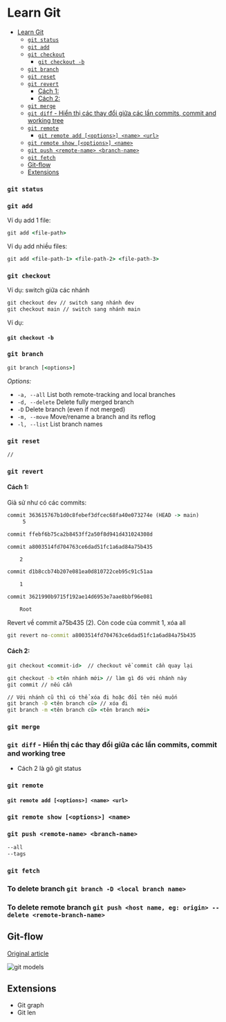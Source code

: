 # Learn Git

- [Learn Git](#learn-git)
  - [`git status`](#git-status)
  - [`git add`](#git-add)
  - [`git checkout`](#git-checkout)
    - [`git checkout -b`](#git-checkout--b)
  - [`git branch`](#git-branch)
  - [`git reset`](#git-reset)
  - [`git revert`](#git-revert)
    - [Cách 1:](#cách-1)
    - [Cách 2:](#cách-2)
  - [`git merge`](#git-merge)
  - [`git diff` - Hiển thị các thay đổi giữa các lần commits, commit and working tree](#git-diff---hiển-thị-các-thay-đổi-giữa-các-lần-commits-commit-and-working-tree)
  - [`git remote`](#git-remote)
    - [`git remote add [<options>] <name> <url>`](#git-remote-add-options-name-url)
  - [`git remote show [<options>] <name>`](#git-remote-show-options-name)
  - [`git push <remote-name> <branch-name>`](#git-push-remote-name-branch-name)
  - [`git fetch`](#git-fetch)
  - [Git-flow](#git-flow)
  - [Extensions](#extensions)

### `git status`

### `git add`

Ví dụ add 1 file:

```cmd
git add <file-path>
```

Ví dụ add nhiều files:

```cmd
git add <file-path-1> <file-path-2> <file-path-3>
```

### `git checkout`

Ví dụ: switch giữa các nhánh

```cmd
git checkout dev // switch sang nhánh dev
git checkout main // switch sang nhánh main
```

Ví dụ:

#### `git checkout -b`

### `git branch`

```cmd
git branch [<options>]
```

_Options:_

- `-a, --all` List both remote-tracking and local branches
- `-d, --delete` Delete fully merged branch
- `-D` Delete branch (even if not merged)
- `-m, --move` Move/rename a branch and its reflog
- `-l, --list` List branch names

### `git reset`

```cmd
//
```

### `git revert`

#### Cách 1:

Giả sử như có các commits:

```cmd
commit 363615767b1d0c8febef3dfcec68fa40e073274e (HEAD -> main)
     5

commit ffebf6b75ca2b8453ff2a50f8d941d431024308d

commit a8003514fd704763ce6dad51fc1a6ad84a75b435

    2

commit d1b8ccb74b207e081ea0d810722ceb95c91c51aa

    1

commit 3621990b9715f192ae14d6953e7aae8bbf96e081

    Root

```

Revert về commit a75b435 (2). Còn code của commit 1, xóa all

```cmd
git revert no-commit a8003514fd704763ce6dad51fc1a6ad84a75b435
```

#### Cách 2:

```cmd
git checkout <commit-id>  // checkout về commit cần quay lại

git checkout -b <tên nhánh mới> // làm gì đó với nhánh này
git commit // nếu cần

// Với nhánh cũ thì có thể xóa đi hoặc đổi tên nếu muốn
git branch -D <tên branch cũ> // xóa đi
git branch -m <tên branch cũ> <tên branch mới>

```

### `git merge`

### `git diff` - Hiển thị các thay đổi giữa các lần commits, commit and working tree

- Cách 2 là gõ git status

### `git remote`

#### `git remote add [<options>] <name> <url>`

### `git remote show [<options>] <name>`

### `git push <remote-name> <branch-name>`

```txt
--all
--tags
```

### `git fetch`

### To delete branch `git branch -D <local branch name>`

### To delete remote branch `git push <host name, eg: origin> --delete <remote-branch-name>`

## Git-flow

[Original article](https://nvie.com/posts/a-successful-git-branching-model/)

![git models](git-asset/git-models.png)

## Extensions

- Git graph
- Git len
